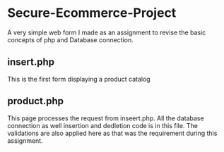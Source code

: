 # Secure-Ecommerce-Project
A very simple web form I made as an assignment to revise the basic concepts of php and Database connection.

## insert.php
This is the first form displaying a product catalog

## product.php
This page processes the request from inseert.php. All the database connection as well insertion and dedletion code is in this file. The validations are also applied here as that was the requirement during this assignment.
